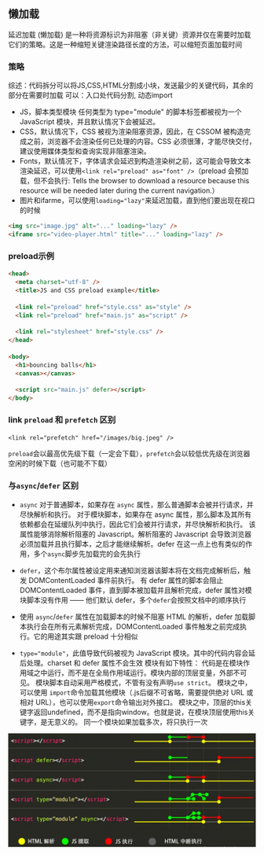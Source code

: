 ## 懒加载

延迟加载 (懒加载) 是一种将资源标识为非阻塞（非关键）资源并仅在需要时加载它们的策略。这是一种缩短关键渲染路径长度的方法，可以缩短页面加载时间

### 策略

综述：代码拆分可以将JS,CSS,HTML分割成小块，发送最少的关键代码，其余的部分在需要时加载
可以：入口处代码分割, 动态import

- JS，脚本类型模块 任何类型为 type="module" 的脚本标签都被视为一个 JavaScript 模块，并且默认情况下会被延迟。
- CSS，默认情况下，CSS 被视为渲染阻塞资源，因此，在 CSSOM 被构造完成之前，浏览器不会渲染任何已处理的内容。CSS 必须很薄，才能尽快交付，建议使用媒体类型和查询实现非阻塞渲染。
- Fonts，默认情况下，字体请求会延迟到构造渲染树之前，这可能会导致文本渲染延迟，可以使用`<link rel="preload" as="font" />`（preload 会预加载，但不会执行: 	Tells the browser to download a resource because this resource will be needed later during the current navigation.）
- 图片和ifarme，可以使用`loading="lazy"`来延迟加载，直到他们要出现在视口的时候
```html
<img src="image.jpg" alt="..." loading="lazy" />
<iframe src="video-player.html" title="..." loading="lazy" />
```

### preload示例
```html
<head>
  <meta charset="utf-8" />
  <title>JS and CSS preload example</title>

  <link rel="preload" href="style.css" as="style" />
  <link rel="preload" href="main.js" as="script" />

  <link rel="stylesheet" href="style.css" />
</head>

<body>
  <h1>bouncing balls</h1>
  <canvas></canvas>

  <script src="main.js" defer></script>
</body>
```

### link `preload` 和 `prefetch` 区别
`<link rel="prefetch" href="/images/big.jpeg" />`

`preload`会以最高优先级下载（一定会下载），`prefetch`会以较低优先级在浏览器空闲的时候下载（也可能不下载）

### 与`async`/`defer` 区别
- `async` 对于普通脚本，如果存在 `async` 属性，那么普通脚本会被并行请求，并尽快解析和执行。 对于模块脚本，如果存在 async 属性，那么脚本及其所有依赖都会在延缓队列中执行，因此它们会被并行请求，并尽快解析和执行。 该属性能够消除解析阻塞的 Javascript。解析阻塞的 Javascript 会导致浏览器必须加载并且执行脚本，之后才能继续解析。defer 在这一点上也有类似的作用，多个`async`脚步先加载完的会先执行

- `defer`，这个布尔属性被设定用来通知浏览器该脚本将在文档完成解析后，触发 DOMContentLoaded 事件前执行。 有 defer 属性的脚本会阻止 DOMContentLoaded 事件，直到脚本被加载并且解析完成，defer 属性对模块脚本没有作用 —— 他们默认 defer，多个`defer`会按照文档中的顺序执行

- 使用 `async`/`defer` 属性在加载脚本的时候不阻塞 HTML 的解析，defer 加载脚本执行会在所有元素解析完成，DOMContentLoaded 事件触发之前完成执行。它的用途其实跟 preload 十分相似

- `type="module"`，此值导致代码被视为 JavaScript 模块。其中的代码内容会延后处理。charset 和 defer 属性不会生效
  模块有如下特性：
  代码是在模块作用域之中运行，而不是在全局作用域运行。模块内部的顶层变量，外部不可见。
  模块脚本自动采用严格模式，不管有没有声明`use strict`。
  模块之中，可以使用 `import`命令加载其他模块（.js后缀不可省略，需要提供绝对 URL 或相对 URL），也可以使用`export`命令输出对外接口。
  模块之中，顶层的this关键字返回undefined，而不是指向window。也就是说，在模块顶层使用this关键字，是无意义的。
  同一个模块如果加载多次，将只执行一次

![看图](./img/script-async-defer.png)
